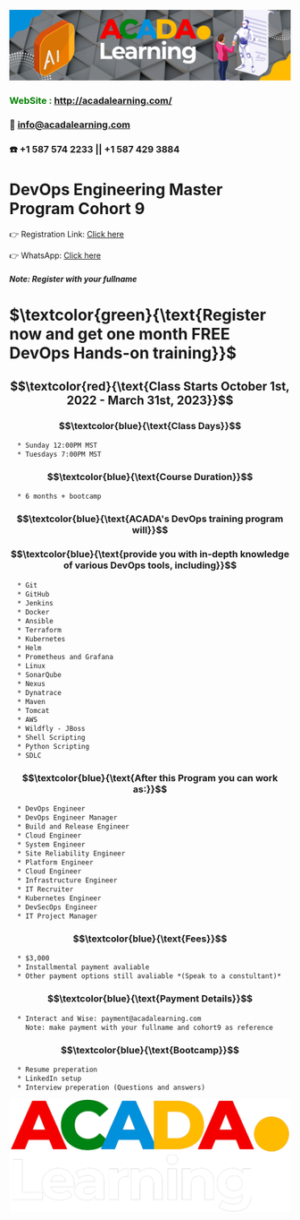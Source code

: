 ![ACADA!](AcadaLearning.png)
### **<span style="color:green"> WebSite : <http://acadalearning.com/></span>**
### **:email: info@acadalearning.com**
### :phone: +1 587 574 2233 || +1 587 429 3884

# DevOps Engineering Master Program Cohort 9
:point_right: Registration Link: [Click here](https://forms.gle/uT5Ukf5bHzQK7HWk8)

:point_right: WhatsApp: [Click here](https://chat.whatsapp.com/CXvTn0ROndfDsVXgd4CT6V)
##### Note: Register with your fullname
# $\textcolor{green}{\text{Register now and get one month FREE DevOps Hands-on training}}$

## $$\textcolor{red}{\text{Class Starts October 1st, 2022 - March 31st, 2023}}$$
### $$\textcolor{blue}{\text{Class Days}}$$
```
  * Sunday 12:00PM MST
  * Tuesdays 7:00PM MST
```
### $$\textcolor{blue}{\text{Course Duration}}$$
```
  * 6 months + bootcamp
```
### $$\textcolor{blue}{\text{ACADA's DevOps training program will}}$$
### $$\textcolor{blue}{\text{provide you with in-depth knowledge of various DevOps tools, including}}$$
```
  * Git
  * GitHub
  * Jenkins
  * Docker
  * Ansible
  * Terraform
  * Kubernetes
  * Helm
  * Prometheus and Grafana
  * Linux
  * SonarQube
  * Nexus
  * Dynatrace
  * Maven
  * Tomcat
  * AWS
  * Wildfly - JBoss
  * Shell Scripting
  * Python Scripting
  * SDLC
```
### $$\textcolor{blue}{\text{After this Program you can work as:}}$$
```
  * DevOps Engineer
  * DevOps Engineer Manager
  * Build and Release Engineer
  * Cloud Engineer
  * System Engineer
  * Site Reliability Engineer
  * Platform Engineer
  * Cloud Engineer
  * Infrastructure Engineer
  * IT Recruiter
  * Kubernetes Engineer
  * DevSecOps Engineer
  * IT Project Manager
```
### $$\textcolor{blue}{\text{Fees}}$$
```
  * $3,000 
  * Installmental payment avaliable
  * Other payment options still avaliable *(Speak to a constultant)*
```
### $$\textcolor{blue}{\text{Payment Details}}$$
```
  * Interact and Wise: payment@acadalearning.com
    Note: make payment with your fullname and cohort9 as reference
```
### $$\textcolor{blue}{\text{Bootcamp}}$$
```
  * Resume preperation
  * LinkedIn setup
  * Interview preperation (Questions and answers)
```
![ACADA!](Acada.png)
